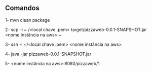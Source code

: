 ## Comandos

1- mvn clean package

2- scp -i ~ /<local chave .pem> target/pizzaweb-0.0.1-SNAPSHOT.jar <nome instância na aws>:~
  
3- ssh -i ~/<local chave .pem> <nome instância na aws>
  
4- java -jar  pizzaweb-0.0.1-SNAPSHOT.jar
  
5- <nome instância na aws>:8080/pizzaweb/1
